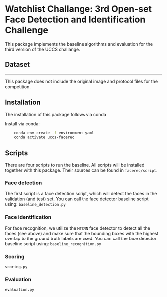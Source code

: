 Watchlist Challange: 3rd Open-set Face Detection and Identification Challenge
===============================================================================

This package implements the baseline algorithms and evaluation for the third version of the UCCS challange.

## Dataset
-------

This package does not include the original image and protocol files for the competition.

## Installation

The installation of this package follows via conda

Install via conda:
```bash
    conda env create -f environment.yaml
    conda activate uccs-facerec
```

## Scripts

There are four scripts to run the baseline. All scripts will be installed together with this package.
Their sources can be found in `facerec/script`.


### Face detection
  The first script is a face detection script, which will detect the faces in the validation (and test) set.
  You can call the face detector baseline script using:
  ``baseline_detection.py``

### Face identification
  For face recognition, we utilize the `MTCNN` face detector to detect all the faces (see above) and make sure that the bounding boxes with the highest overlap to the ground truth labels are used.
  You can call the face detector baseline script using:
  ``baseline_recognition.py``

### Scoring
  ``scoring.py``

### Evaluation
  ``evaluation.py``
